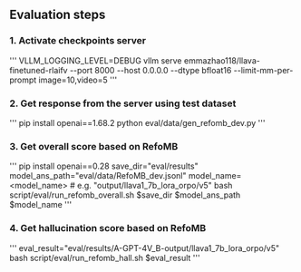 ## Evaluation steps
### 1. Activate checkpoints server
'''
VLLM_LOGGING_LEVEL=DEBUG vllm serve emmazhao118/llava-finetuned-rlaifv --port 8000 --host 0.0.0.0 --dtype bfloat16 --limit-mm-per-prompt image=10,video=5
'''

### 2. Get response from the server using test dataset
'''
pip install openai==1.68.2
python eval/data/gen_refomb_dev.py
'''

### 3. Get overall score based on RefoMB
'''
pip install openai==0.28
save_dir="eval/results"
model_ans_path="eval/data/RefoMB_dev.jsonl"
model_name=<model_name> # e.g. "output/llava1_7b_lora_orpo/v5"
bash script/eval/run_refomb_overall.sh $save_dir $model_ans_path $model_name
'''

### 4. Get hallucination score based on RefoMB
'''
eval_result="eval/results/A-GPT-4V_B-output/llava1_7b_lora_orpo/v5"
bash script/eval/run_refomb_hall.sh $eval_result
'''